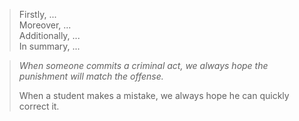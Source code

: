 <!-- title: 英语作文 -->
<meta name="viewport" content="width=device-width, initial-scale=1.0">

> Firstly, ...  
> Moreover, ...  
> Additionally, ...  
> In summary, ...  

> *When someone commits a criminal act, we always hope the punishment will match the offense.*
> 
> When a student makes a mistake, we always hope he can quickly correct it.